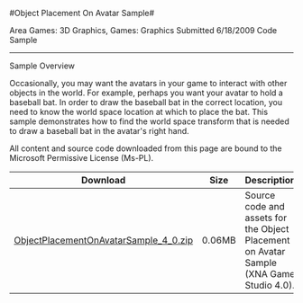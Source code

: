 #Object Placement On Avatar Sample#

Area
Games: 3D Graphics, Games: Graphics
Submitted
6/18/2009
Code Sample

---

Sample Overview

Occasionally, you may want the avatars in your game to interact with other objects in the world. For example, perhaps you want your avatar to hold a baseball bat. In order to draw the baseball bat in the correct location, you need to know the world space location at which to place the bat. This sample demonstrates how to find the world space transform that is needed to draw a baseball bat in the avatar's right hand.


All content and source code downloaded from this page are bound to the Microsoft Permissive License (Ms-PL).

Download | Size | Description
---|---|---|
[ObjectPlacementOnAvatarSample_4_0.zip](https://github.com/nkast/XNAGameStudio/blob/master/Samples/ObjectPlacementOnAvatarSample_4_0.zip?raw=true) | 0.06MB | Source code and assets for the Object Placement on Avatar Sample (XNA Game Studio 4.0). 